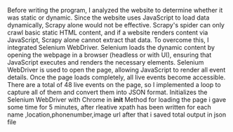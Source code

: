 Before writing the program, I analyzed the website to determine whether it was static or dynamic.
Since the website uses JavaScript to load data dynamically, Scrapy alone would not be effective. Scrapy's spider can only crawl basic static HTML content, and if a website renders content via JavaScript, Scrapy alone cannot extract that data.
To overcome this, I integrated Selenium WebDriver. Selenium loads the dynamic content by opening the webpage in a browser (headless or with UI), ensuring that JavaScript executes and renders the necessary elements.
Selenium WebDriver is used to open the page, allowing JavaScript to render all event details.
Once the page loads completely, all live events become accessible.
There are a total of 48 live events on the page, so I implemented a loop to capture all of them and convert them into JSON format.
Initializes the Selenium WebDriver with Chrome in __init__ Method
for loading the page i gave some time for 5 minutes, after rleative xpath has been written for each name ,location,phonenumber,image url
after that i saved total output in json file

